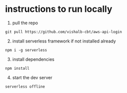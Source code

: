 # instructions to run locally

1. pull the repo
```
git pull https://github.com/vishalb-cbt/aws-api-login
```

2. install serverless framework if not installed already
```
npm i -g serverless
```

3. install dependencies
```
npm install
```

4. start the dev server
```
serverless offline
```
